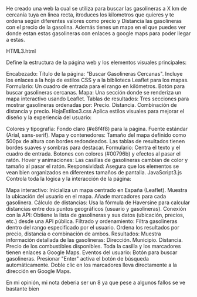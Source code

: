 He creado una web la cual se utiliza para buscar las gasolineras a X km de cercanía tuya en linea recta, itroduces los kilometros que quieres y te ordena según diferentes valores como precio y Distancia las gasolineras con el precio de la gasolina. 
Además tienes un mapa en el que puedes ver donde estan estas gasolineras con enlaces a google maps para poder llegar a estas.

HTML3.html

Define la estructura de la página web y los elementos visuales principales:

Encabezado:
  Título de la página: "Buscar Gasolineras Cercanas".
  Incluye los enlaces a la hoja de estilos CSS y a la biblioteca Leaflet para los mapas.
  Formulario:
  Un cuadro de entrada para el rango en kilómetros.
  Botón para buscar gasolineras cercanas.
  Mapa:
  Una sección donde se renderiza un mapa interactivo usando Leaflet.
  Tablas de resultados:
  Tres secciones para mostrar gasolineras ordenadas por:
  Precio.
  Distancia.
  Combinación de distancia y precio.
HojaEstilos3.css
Aplica estilos visuales para mejorar el diseño y la experiencia del usuario:

Colores y tipografía:
  Fondo claro (#e8f4f8) para la página.
  Fuente estándar (Arial, sans-serif).
  Mapa y contenedores:
  Tamaño del mapa definido como 500px de altura con bordes redondeados.
  Las tablas de resultados tienen bordes suaves y sombras para destacar.
  Formulario:
  Centra el texto y el cuadro de entrada.
  Botones con colores (#00796b) y efectos al pasar el ratón.
  Hover y animaciones:
  Las casillas de gasolineras cambian de color y tamaño al pasar el ratón.
  Responsividad:
  Asegura que los elementos se vean bien organizados en diferentes tamaños de pantalla.
JavaScript3.js
Controla toda la lógica y la interacción de la página:

Mapa interactivo:
  Inicializa un mapa centrado en España (Leaflet).
  Muestra la ubicación del usuario en el mapa.
  Añade marcadores para cada gasolinera.
  Cálculo de distancias:
  Usa la fórmula de Haversine para calcular distancias entre dos puntos geográficos (usuario y gasolineras).
  Conexión con la API:
  Obtiene la lista de gasolineras y sus datos (ubicación, precios, etc.) desde una API pública.
  Filtrado y ordenamiento:
  Filtra gasolineras dentro del rango especificado por el usuario.
  Ordena los resultados por precio, distancia o combinación de ambos.
  Resultados:
  Muestra información detallada de las gasolineras:
  Dirección.
  Municipio.
  Distancia.
  Precio de los combustibles disponibles.
  Toda la casilla y los marcadores tienen enlaces a Google Maps.
  Eventos del usuario:
  Botón para buscar gasolineras.
  Presionar "Enter" activa el botón de búsqueda automáticamente.
  Doble clic en los marcadores lleva directamente a la dirección en Google Maps.

  En mi opinión, mi nota deberia ser un 8 ya que pese a algunos fallos se ve bastante bien
